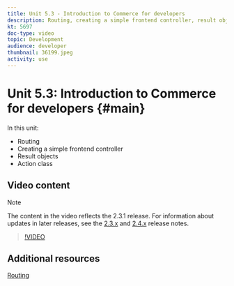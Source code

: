 ```yaml
---
title: Unit 5.3 - Introduction to Commerce for developers
description: Routing, creating a simple frontend controller, result objects, action class.
kt: 5697
doc-type: video
topic: Development
audience: developer
thumbnail: 36199.jpeg
activity: use
---
```


# Unit 5.3: Introduction to Commerce for developers {#main}

In this unit:

- Routing
- Creating a simple frontend controller
- Result objects
- Action class

## Video content

>[!NOTE]
>
>The content in the video reflects the 2.3.1 release. For information about updates in later releases, see the [ 2.3.x](https://devdocs.magento.com/guides/v2.3/release-notes/bk-release-notes.html) and [2.4.x](https://devdocs.magento.com/guides/v2.4/release-notes/bk-release-notes.html) release notes.

>[!VIDEO](https://video.tv.adobe.com/v/36199?quality=12&learn=on)

## Additional resources

[Routing](https://devdocs.magento.com/guides/v2.4/extension-dev-guide/routing.html)
